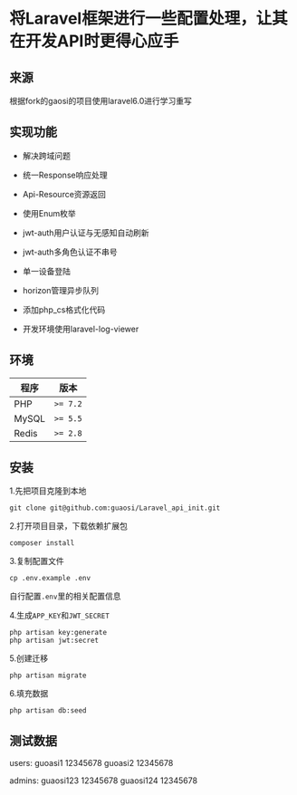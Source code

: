 # 将Laravel框架进行一些配置处理，让其在开发API时更得心应手

## 来源

根据fork的gaosi的项目使用laravel6.0进行学习重写


## 实现功能

- 解决跨域问题

- 统一Response响应处理

- Api-Resource资源返回

- 使用Enum枚举

- jwt-auth用户认证与无感知自动刷新

- jwt-auth多角色认证不串号

- 单一设备登陆

- horizon管理异步队列

- 添加php_cs格式化代码

- 开发环境使用laravel-log-viewer

## 环境

| 程序 | 版本 |
| -------- | -------- |
| PHP| `>= 7.2` |
| MySQL| `>= 5.5` |
| Redis| `>= 2.8` |

## 安装

1.先把项目克隆到本地

```
git clone git@github.com:guaosi/Laravel_api_init.git
```

2.打开项目目录，下载依赖扩展包

```
composer install
```

3.复制配置文件

```
cp .env.example .env
```
自行配置`.env`里的相关配置信息

4.生成`APP_KEY`和`JWT_SECRET`
```
php artisan key:generate
php artisan jwt:secret
```

5.创建迁移
```
php artisan migrate
```

6.填充数据
```
php artisan db:seed
```

## 测试数据
users:
guoasi1    12345678
guoasi2    12345678

admins:
guaosi123  12345678
guaosi124  12345678